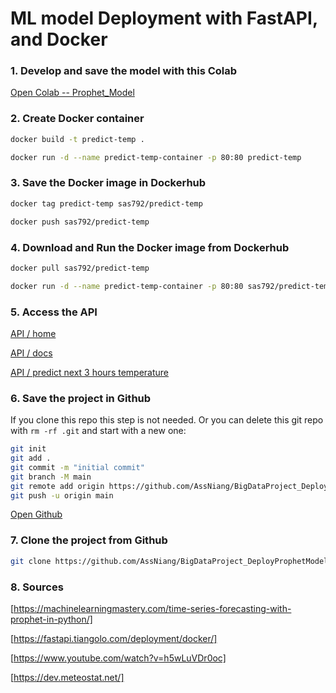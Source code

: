 # ML model Deployment with FastAPI, and Docker

### 1. Develop and save the model with this Colab

[Open Colab -- Prophet_Model](https://colab.research.google.com/drive/11QbRxPFI6g0KTQNbwmSIIilQ0HwELWCT?usp=sharing)

### 2. Create Docker container

```bash
docker build -t predict-temp .

docker run -d --name predict-temp-container -p 80:80 predict-temp
```

### 3. Save the Docker image in Dockerhub

```bash
docker tag predict-temp sas792/predict-temp

docker push sas792/predict-temp
```

### 4. Download and Run the Docker image from Dockerhub

```bash
docker pull sas792/predict-temp

docker run -d --name predict-temp-container -p 80:80 sas792/predict-temp
```

### 5. Access the API

[API / home](http://localhost:80)

[API / docs](http://localhost:80/docs)

[API / predict next 3 hours temperature](http://localhost:80/predict-next-3-hours-temp)


### 6. Save the project in Github

If you clone this repo this step is not needed. Or you can delete this git repo with `rm -rf .git` and start with a new one:

```bash
git init
git add .
git commit -m "initial commit"
git branch -M main
git remote add origin https://github.com/AssNiang/BigDataProject_DeployProphetModel.git
git push -u origin main
```

[Open Github](https://github.com/AssNiang/BigDataProject_DeployProphetModel.git)

### 7. Clone the project from Github

```bash
git clone https://github.com/AssNiang/BigDataProject_DeployProphetModel.git
```

### 8. Sources

[https://machinelearningmastery.com/time-series-forecasting-with-prophet-in-python/]

[https://fastapi.tiangolo.com/deployment/docker/]

[https://www.youtube.com/watch?v=h5wLuVDr0oc]

[https://dev.meteostat.net/]